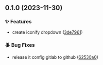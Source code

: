 

## 0.1.0 (2023-11-30)


### ✨ Features

* create iconify dropdown ([3de7961](https://github.com/renatomoor/directus-extension-iconify/commit/3de79615d11c8073eb929489cdbcfd248fdccc05))


### 🪲 Bug Fixes

* release it config gitlab to github ([62530a0](https://github.com/renatomoor/directus-extension-iconify/commit/62530a0661e35ff9bebe586356c979ff0865a3bc))